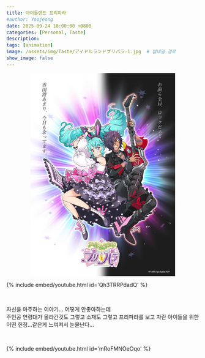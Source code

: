 ```yaml
---
title: 아이돌랜드 프리파라
#author: Yoojeong
date: 2025-09-24 10:00:00 +0800
categories: [Personal, Taste]
description: 
tags: [animation]
image: /assets/img/Taste/アイドルランドプリパラ-1.jpg  # 썸네일 경로
show_image: false
---
```


<img src="/assets/img/Taste/アイドルランドプリパラ-1.jpg" 
     alt="img" 
     style="width:75%; display:block; margin:auto;">

{% include embed/youtube.html id='Qh3TRRPdadQ' %}

<br>

자신을 마주하는 이야기... 어떻게 안좋아하는데  
주인공 연령대가 올라간것도 그렇고 소재도 그렇고 프리파라를 보고 자란 아이들을 위한 어떤 헌정...같은게 느껴져서 눈물난다...

<br>

{% include embed/youtube.html id='mRoFMNOeOqo' %}

